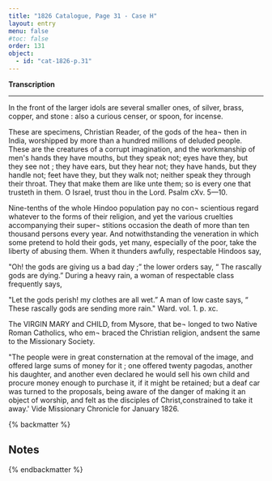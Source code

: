 ```yaml
---
title: "1826 Catalogue, Page 31 - Case H"
layout: entry
menu: false
#toc: false
order: 131
object:
  - id: "cat-1826-p.31"
---
```


**Transcription**

---

In the front of the larger idols are several smaller ones, of
silver, brass, copper, and stone : also a curious censer, or
spoon, for incense.

These are specimens, Christian Reader, of the gods of the hea¬
then in India, worshipped by more than a hundred millions
of deluded people. These are the creatures of a corrupt
imagination, and the workmanship of men's hands they
have mouths, but they speak not; eyes have they, but they
see not ; they have ears, but they hear not; they have hands,
but they handle not; feet have they, but they walk not;
neither speak they through their throat. They that make
them are like unte them; so is every one that trusteth in
them. O Israel, trust thou in the Lord. Psalm cXv. 5—10.

Nine-tenths of the whole Hindoo population pay no con¬
scientious regard whatever to the forms of their religion,
and yet the various cruelties accompanying their super¬
stitions occasion the death of more than ten thousand
persons every year. And notwithstanding the veneration
in which some pretend to hold their gods, yet many,
especially of the poor, take the liberty of abusing them.
When it thunders awfully, respectable Hindoos say,

"Oh! the gods are giving us a bad day ;” the lower
orders say, “ The rascally gods are dying.” During a
heavy rain, a woman of respectable class frequently says,

"Let the gods perish! my clothes are all wet.” A man
of low caste says, “ These rascally gods are sending more
rain."
Ward. vol. 1. p. xc.


The VIRGIN MARY and CHILD, from Mysore, that be¬
longed to two Native Roman Catholics, who em¬
braced the Christian religion, andsent the same to the
Missionary Society.

"The people were in great consternation at the removal of
the image, and offered large sums of money for it ; one
offered twenty pagodas, another his daughter, and another
even declared he would sell his own child and procure
money enough to purchase it, if it might be retained; but
a deaf car was turned to the proposals, being aware of
the danger of making it an object of worship, and felt as
the disciples of Christ,constrained to take it away.'
Vide Missionary Chronicle for January 1826.

{% backmatter %}

## Notes

{% endbackmatter %}

